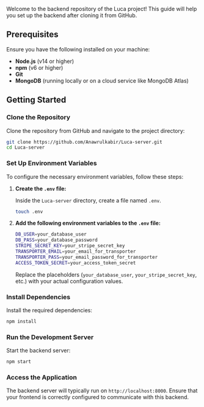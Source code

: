 Welcome to the backend repository of the Luca project! This guide will help you set up the backend after cloning it from GitHub.

## Prerequisites

Ensure you have the following installed on your machine:

- **Node.js** (v14 or higher)
- **npm** (v6 or higher)
- **Git**
- **MongoDB** (running locally or on a cloud service like MongoDB Atlas)

## Getting Started

### Clone the Repository

Clone the repository from GitHub and navigate to the project directory:

```bash
git clone https://github.com/Anawrulkabir/Luca-server.git
cd Luca-server
```

### Set Up Environment Variables

To configure the necessary environment variables, follow these steps:

1. **Create the `.env` file:**

   Inside the `Luca-server` directory, create a file named `.env`.

   ```bash
   touch .env
   ```

2. **Add the following environment variables to the `.env` file:**

   ```bash
   DB_USER=your_database_user
   DB_PASS=your_database_password
   STRIPE_SECRET_KEY=your_stripe_secret_key
   TRANSPORTER_EMAIL=your_email_for_transporter
   TRANSPORTER_PASS=your_email_password_for_transporter
   ACCESS_TOKEN_SECRET=your_access_token_secret
   ```

   Replace the placeholders (`your_database_user`, `your_stripe_secret_key`, etc.) with your actual configuration values.

### Install Dependencies

Install the required dependencies:

```bash
npm install
```

### Run the Development Server

Start the backend server:

```bash
npm start
```


### Access the Application

The backend server will typically run on `http://localhost:8000`. Ensure that your frontend is correctly configured to communicate with this backend.
